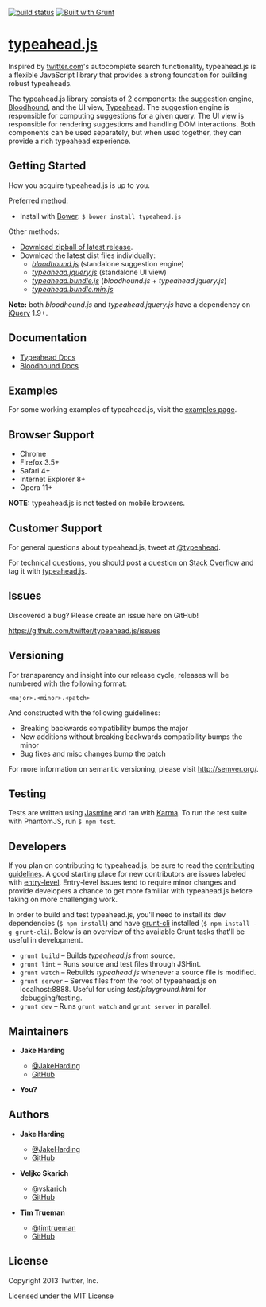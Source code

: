 [![build status](https://secure.travis-ci.org/twitter/typeahead.js.svg?branch=master)](https://travis-ci.org/twitter/typeahead.js)
[![Built with Grunt](https://cdn.gruntjs.com/builtwith.png)](http://gruntjs.com/)


[typeahead.js][gh-page]
=======================

Inspired by [twitter.com]'s autocomplete search functionality, typeahead.js is
a flexible JavaScript library that provides a strong foundation for building
robust typeaheads.

The typeahead.js library consists of 2 components: the suggestion engine,
[Bloodhound], and the UI view, [Typeahead].
The suggestion engine is responsible for computing suggestions for a given
query. The UI view is responsible for rendering suggestions and handling DOM
interactions. Both components can be used separately, but when used together,
they can provide a rich typeahead experience.

<!-- section links -->

[gh-page]: https://twitter.github.io/typeahead.js/
[twitter.com]: https://twitter.com
[Bloodhound]: https://github.com/twitter/typeahead.js/blob/master/doc/bloodhound.md
[Typeahead]: https://github.com/twitter/typeahead.js/blob/master/doc/jquery_typeahead.md

Getting Started
---------------

How you acquire typeahead.js is up to you.

Preferred method:
* Install with [Bower]: `$ bower install typeahead.js`

Other methods:
* [Download zipball of latest release][zipball].
* Download the latest dist files individually:
  * *[bloodhound.js]* (standalone suggestion engine)
  * *[typeahead.jquery.js]* (standalone UI view)
  * *[typeahead.bundle.js]* (*bloodhound.js* + *typeahead.jquery.js*)
  * *[typeahead.bundle.min.js]*

**Note:** both *bloodhound.js* and *typeahead.jquery.js* have a dependency on
[jQuery] 1.9+.

<!-- section links -->

[Bower]: https://bower.io/
[zipball]: https://twitter.github.com/typeahead.js/releases/latest/typeahead.js.zip
[bloodhound.js]: https://twitter.github.com/typeahead.js/releases/latest/bloodhound.js
[typeahead.jquery.js]: https://twitter.github.com/typeahead.js/releases/latest/typeahead.jquery.js
[typeahead.bundle.js]: https://twitter.github.com/typeahead.js/releases/latest/typeahead.bundle.js
[typeahead.bundle.min.js]: https://twitter.github.com/typeahead.js/releases/latest/typeahead.bundle.min.js
[jQuery]: https://jquery.com/

Documentation
-------------

* [Typeahead Docs]
* [Bloodhound Docs]

[Typeahead Docs]: https://github.com/twitter/typeahead.js/blob/master/doc/jquery_typeahead.md
[Bloodhound Docs]: https://github.com/twitter/typeahead.js/blob/master/doc/bloodhound.md

Examples
--------

For some working examples of typeahead.js, visit the [examples page].

<!-- section links -->

[examples page]: https://twitter.github.io/typeahead.js/examples

Browser Support
---------------

* Chrome
* Firefox 3.5+
* Safari 4+
* Internet Explorer 8+
* Opera 11+

**NOTE:** typeahead.js is not tested on mobile browsers.

Customer Support
----------------

For general questions about typeahead.js, tweet at [@typeahead].

For technical questions, you should post a question on [Stack Overflow] and tag
it with [typeahead.js][so tag].

<!-- section links -->

[Stack Overflow]: https://stackoverflow.com/
[@typeahead]: https://twitter.com/typeahead
[so tag]: https://stackoverflow.com/questions/tagged/typeahead.js

Issues
------

Discovered a bug? Please create an issue here on GitHub!

https://github.com/twitter/typeahead.js/issues

Versioning
----------

For transparency and insight into our release cycle, releases will be numbered
with the following format:

`<major>.<minor>.<patch>`

And constructed with the following guidelines:

* Breaking backwards compatibility bumps the major
* New additions without breaking backwards compatibility bumps the minor
* Bug fixes and misc changes bump the patch

For more information on semantic versioning, please visit http://semver.org/.

Testing
-------

Tests are written using [Jasmine] and ran with [Karma]. To run
the test suite with PhantomJS, run `$ npm test`.

<!-- section links -->

[Jasmine]: https://jasmine.github.io/
[Karma]: https://karma-runner.github.io/

Developers
----------

If you plan on contributing to typeahead.js, be sure to read the
[contributing guidelines]. A good starting place for new contributors are issues
labeled with [entry-level]. Entry-level issues tend to require minor changes
and provide developers a chance to get more familiar with typeahead.js before
taking on more challenging work.

In order to build and test typeahead.js, you'll need to install its dev
dependencies (`$ npm install`) and have [grunt-cli]
installed (`$ npm install -g grunt-cli`). Below is an overview of the available
Grunt tasks that'll be useful in development.

* `grunt build` – Builds *typeahead.js* from source.
* `grunt lint` – Runs source and test files through JSHint.
* `grunt watch` – Rebuilds *typeahead.js* whenever a source file is modified.
* `grunt server` – Serves files from the root of typeahead.js on localhost:8888.
  Useful for using *test/playground.html* for debugging/testing.
* `grunt dev` – Runs `grunt watch` and `grunt server` in parallel.

<!-- section links -->

[contributing guidelines]: https://github.com/twitter/typeahead.js/blob/master/CONTRIBUTING.md
[entry-level]: https://github.com/twitter/typeahead.js/issues?&labels=entry-level&state=open
[grunt-cli]: https://github.com/gruntjs/grunt-cli

Maintainers
-----------

* **Jake Harding**
  * [@JakeHarding](https://twitter.com/JakeHarding)
  * [GitHub](https://github.com/jharding)

* **You?**

Authors
-------

* **Jake Harding**
  * [@JakeHarding](https://twitter.com/JakeHarding)
  * [GitHub](https://github.com/jharding)

* **Veljko Skarich**
  * [@vskarich](https://twitter.com/vskarich)
  * [GitHub](https://github.com/vskarich)

* **Tim Trueman**
  * [@timtrueman](https://twitter.com/timtrueman)
  * [GitHub](https://github.com/timtrueman)

License
-------

Copyright 2013 Twitter, Inc.

Licensed under the MIT License
